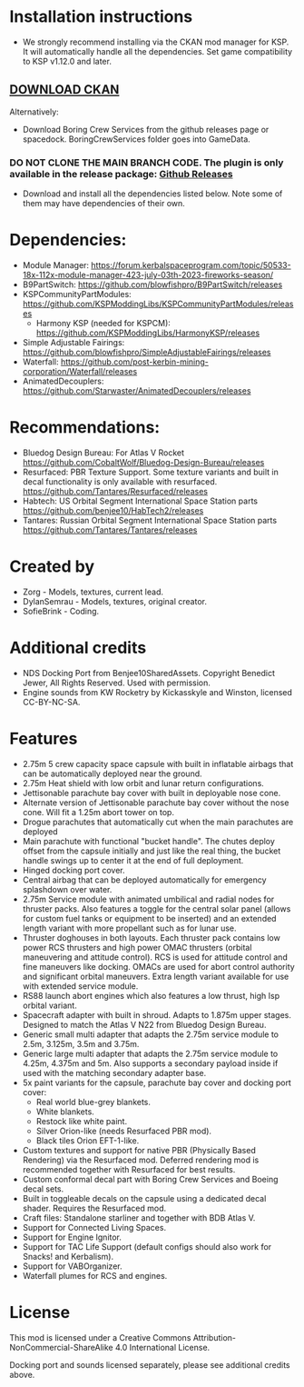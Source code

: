 # Installation instructions
- We strongly recommend installing via the CKAN mod manager for KSP. It will automatically handle all the dependencies. Set game compatibility to KSP v1.12.0 and later.

## [DOWNLOAD CKAN](https://forum.kerbalspaceprogram.com/topic/197082-ckan-the-comprehensive-kerbal-archive-network-v1332-laplace-ksp-2-support/)

Alternatively:
- Download Boring Crew Services from the github releases page or spacedock. BoringCrewServices folder goes into GameData.
### DO NOT CLONE THE MAIN BRANCH CODE. The plugin is only available in the release package: [Github Releases](https://github.com/zorg2044/BoringCrewServices/releases/)   
- Download and install all the dependencies listed below. Note some of them may have dependencies of their own.

# Dependencies:

- Module Manager: https://forum.kerbalspaceprogram.com/topic/50533-18x-112x-module-manager-423-july-03th-2023-fireworks-season/
- B9PartSwitch: https://github.com/blowfishpro/B9PartSwitch/releases
- KSPCommunityPartModules: https://github.com/KSPModdingLibs/KSPCommunityPartModules/releases
  - Harmony KSP (needed for KSPCM): https://github.com/KSPModdingLibs/HarmonyKSP/releases
- Simple Adjustable Fairings: https://github.com/blowfishpro/SimpleAdjustableFairings/releases
- Waterfall: https://github.com/post-kerbin-mining-corporation/Waterfall/releases
- AnimatedDecouplers: https://github.com/Starwaster/AnimatedDecouplers/releases

# Recommendations:

- Bluedog Design Bureau: For Atlas V Rocket https://github.com/CobaltWolf/Bluedog-Design-Bureau/releases
- Resurfaced: PBR Texture Support. Some texture variants and built in decal functionality is only available with resurfaced. https://github.com/Tantares/Resurfaced/releases
- Habtech: US Orbital Segment International Space Station parts https://github.com/benjee10/HabTech2/releases
- Tantares: Russian Orbital Segment International Space Station parts https://github.com/Tantares/Tantares/releases

# Created by
- Zorg - Models, textures, current lead.
- DylanSemrau - Models, textures, original creator.
- SofieBrink - Coding.


# Additional credits

- NDS Docking Port from Benjee10SharedAssets. Copyright Benedict Jewer, All Rights Reserved. Used with permission.
- Engine sounds from KW Rocketry by Kickasskyle and Winston, licensed CC-BY-NC-SA.

# Features
- 2.75m 5 crew capacity space capsule with built in inflatable airbags that can be automatically deployed near the ground.
- 2.75m Heat shield with low orbit and lunar return configurations.
- Jettisonable parachute bay cover with built in deployable nose cone.
- Alternate version of Jettisonable parachute bay cover without the nose cone. Will fit a 1.25m abort tower on top.
- Drogue parachutes that automatically cut when the main parachutes are deployed
- Main parachute with functional "bucket handle". The chutes deploy offset from the capsule initially and just like the real thing, the bucket handle swings up to center it at the end of full deployment.
- Hinged docking port cover.
- Central airbag that can be deployed automatically for emergency splashdown over water.
- 2.75m Service module with animated umbilical and radial nodes for thruster packs. Also features a toggle for the central solar panel (allows for custom fuel tanks or equipment to be inserted) and an extended length variant with more propellant such as for lunar use.
- Thruster doghouses in both layouts. Each thruster pack contains low power RCS thrusters and high power OMAC thrusters (orbital maneuvering and attitude control). RCS is used for attitude control and fine maneuvers like docking. OMACs are used for abort control authority and significant orbital maneuvers. Extra length variant available for use with extended service module.
- RS88 launch abort engines which also features a low thrust, high Isp orbital variant.
- Spacecraft adapter with built in shroud. Adapts to 1.875m upper stages. Designed to match the Atlas V N22 from Bluedog Design Bureau.
- Generic small multi adapter that adapts the 2.75m service module to 2.5m, 3.125m, 3.5m and 3.75m.
- Generic large multi adapter that adapts the 2.75m service module to 4.25m, 4.375m and 5m. Also supports a secondary payload inside if used with the matching secondary adapter base.
- 5x paint variants for the capsule, parachute bay cover and docking port cover:
  - Real world blue-grey blankets.
  - White blankets.
  - Restock like white paint.
  - Silver Orion-like (needs Resurfaced PBR mod).
  - Black tiles Orion EFT-1-like.
- Custom textures and support for native PBR (Physically Based Rendering) via the Resurfaced mod. Deferred rendering mod is recommended together with Resurfaced for best results.
- Custom conformal decal part with Boring Crew Services and Boeing decal sets.
- Built in toggleable decals on the capsule using a dedicated decal shader. Requires the Resurfaced mod.
- Craft files: Standalone starliner and together with BDB Atlas V.
- Support for Connected Living Spaces.
- Support for Engine Ignitor.
- Support for TAC Life Support (default configs should also work for Snacks! and Kerbalism).
- Support for VABOrganizer.
- Waterfall plumes for RCS and engines.

# License
This mod is licensed under a Creative Commons Attribution-NonCommercial-ShareAlike 4.0 International License.

Docking port and sounds licensed separately, please see additional credits above.

